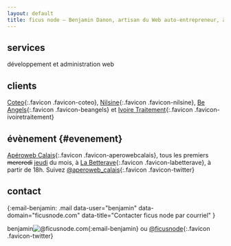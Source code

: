 ```yaml
---
layout: default
title: ficus node – Benjamin Danon, artisan du Web auto-entrepreneur, à Calais
---
```


## services

développement et administration web

## clients

[Coteo]{:.favicon .favicon-coteo}, [Nilsine]{:.favicon .favicon-nilsine}, [Be Angels]{:.favicon .favicon-beangels} et [Ivoire Traitement]{:.favicon .favicon-ivoiretraitement}

[Coteo]: http://www.coteo.com/ "Site web de l’agence Coteo"
[Nilsine]: http://www.nilsine.fr/ "Site web de l’agence Nilsine"
[Be Angels]: http://be-angels.fr/ "Site web de l’agence Be Angels"
[Ivoire Traitement]: http://www.ivoiretraitement.com/ "Site web de l’entreprise Ivoire Traitement"

## évènement {#evenement}

[Apéroweb Calais]{:.favicon .favicon-aperowebcalais}, tous les premiers <del>mercredi</del> <ins>jeudi</ins> du mois, à [La Betterave]{:.favicon .favicon-labetterave}, à partir de 18h. Suivez [@aperoweb_calais]{:.favicon .favicon-twitter}

[Apéroweb Calais]: http://www.aperoweb.fr/category/Calais "Blog de l’Apéroweb Calais"
[La Betterave]: https://www.facebook.com/pages/La-Betterave/222678711128224 "Page Facebook du bar La Betterave"
[@aperoweb_calais]: https://twitter.com/aperoweb_calais "Suivez Apéroweb Calais sur Twitter"

## contact

{:email-benjamin: .mail data-user="benjamin" data-domain="ficusnode.com" data-title="Contacter ficus node par courriel" }

<span>benjamin<img alt="@" />ficusnode.com</span>{:email-benjamin} ou [@ficusnode]{:.favicon .favicon-twitter}

[@ficusnode]: https://twitter.com/ficusnode "Contacter ficus node via Twitter"

